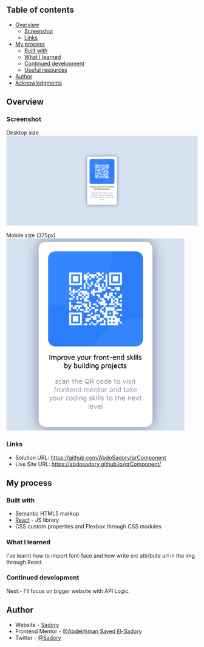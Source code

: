 ## Table of contents

- [Overview](#overview)
  - [Screenshot](#screenshot)
  - [Links](#links)
- [My process](#my-process)
  - [Built with](#built-with)
  - [What I learned](#what-i-learned)
  - [Continued development](#continued-development)
  - [Useful resources](#useful-resources)
- [Author](#author)
- [Acknowledgments](#acknowledgments)

## Overview

### Screenshot

Desktop size
<br/>
![alt text](https://github.com/AbdoSadory/qrComponent/blob/main/screencapture-localhost-3000-2023-01-13-22_26_53.png)

Mobile size (375px)
<br/>
![alt text](https://github.com/AbdoSadory/qrComponent/blob/main/screencapture-localhost-3000-2023-01-13-22_27_22.png)

### Links

- Solution URL: https://github.com/AbdoSadory/qrComponent
- Live Site URL: https://abdosadory.github.io/qrComponent/

## My process

### Built with

- Semantic HTML5 markup
- [React](https://reactjs.org/) - JS library
- CSS custom properties and Flexbox through CSS modules

### What I learned

I've learnt how to import font-face and how write src attribute url in the img through React.

### Continued development

Next:- I'll focus on bigger website with API Logic.

## Author

- Website - [Sadory](https://github.com/AbdoSadory)
- Frontend Mentor - [@Abdelrhman Sayed El-Sadory](https://www.frontendmentor.io/profile/AbdoSadory)
- Twitter - [@Sadory](https://twitter.com/AbdoSadory)
